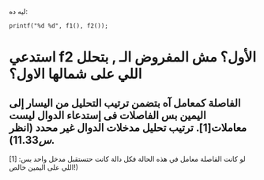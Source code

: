 ليه ده:
```
printf("%d %d", f1(), f2());
```
استدعي f2 الأول؟ مش المفروض  الـ , بتحلل اللي على شمالها الاول؟
===================
الفاصلة كمعامل آه بتضمن ترتيب التحليل من اليسار إلى اليمين بس الفاصلات فى إستدعاء الدوال ليست معاملات[1].
ترتيب تحليل مدخلات الدوال غير محدد (انظر $س 11.33$).
-------------------
[1] لو كانت الفاصلة معامل في هذه الحالة فكل دالة كانت حتستقبل مدخل واحد بس: اللي على اليمين خالص!)
